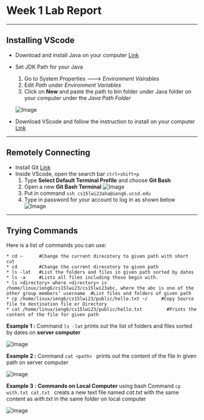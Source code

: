 # Week 1 Lab Report
---
## Installing VScode 
* Download and install Java on your computer [Link](https://download.oracle.com/java/17/latest/jdk-17_windows-x64_bin.exe)
* Set JDK Path for your Java
     1) Go to System Properties ---> *Environment Vairables*
     2) Edit *Path* under *Environment Variables* 
     3) Click on **New** and paste the path to bin folder under Java folder on your computer under the *Java Path Folder*
     
    ![Image]( https://i.imgur.com/A1QMjEL.jpg)
    
* Download VScode and follow the instruction to install on your computer [Link](https://code.visualstudio.com)
---
## Remotely Connecting
* Install Git  [Link](https://gitforwindows.org/)
* Inside VScode, open the search bar `ctrl+shift+p`
     1) Type **Select Default Terminal Profile** and choose **Git Bash**
     2) Open a new **Git Bash Terminal**
     ![Image](https://i.imgur.com/ykedbfE.jpg) 
     3) Put in command ```ssh cs15lwi23aha@ieng6.ucsd.edu```
     4) Type in password for your account to log in as shown below
     ![Image]( https://i.imgur.com/ktP3PGZ.jpg) 
---
## Trying Commands
Here is a list of commands you can use: 
```
* cd ~      #Change the current direcotory to given path with short cut  
* cd        #Change the current direcotory to given path  
* ls -lat   #List the folders and files in given path sorted by dates
* ls -a     #Lists all files including those begin with.
* ls <directory> where <directory> is /home/linux/ieng6/cs15lwi23/cs15lwi23abc, where the abc is one of the other group members’ username  #List files and folders of given path 
* cp /home/linux/ieng6/cs15lwi23/public/hello.txt ~/     #Copy Source file to destination file or Directory
* cat /home/linux/ieng6/cs15lwi23/public/hello.txt         #Prints the content of the file for given path 
```  

  
 **Example 1 :** Command `ls -lat` prints out the list of folders and files sorted by dates on **server computer**  
 

        
![Image](https://i.imgur.com/B92zjul.jpg)  


 **Example 2 :** Command `cat <path> ` prints out the content of the file in given path on server computer  
 
 

![Image](https://i.imgur.com/MsZ0c8J.jpg)  


**Example 3 :** **Commands on Local Computer**  using bash
Command `cp with.txt cat.txt ` creats a new text file named *cat.txt* with the same content as *with.txt* in the same folder on local computer  

![Image](https://i.imgur.com/6u0LQAP.jpg)  




